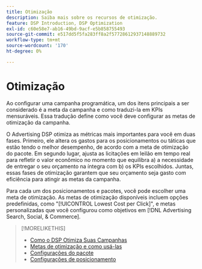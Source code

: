 ```yaml
---
title: Otimização
description: Saiba mais sobre os recursos de otimização.
feature: DSP Introduction, DSP Optimization
exl-id: c60e58e7-ab16-49bd-9acf-e5b858755493
source-git-commit: e517dd5f5fa283ff8a2f57728612937148889732
workflow-type: tm+mt
source-wordcount: '170'
ht-degree: 0%

---
```


# Otimização

Ao configurar uma campanha programática, um dos itens principais a ser considerado é a meta da campanha e como traduzi-la em KPIs mensuráveis. Essa tradução define como você deve configurar as metas de otimização da campanha.

O Advertising DSP otimiza as métricas mais importantes para você em duas fases. Primeiro, ele altera os gastos para os posicionamentos ou táticas que estão tendo o melhor desempenho, de acordo com a meta de otimização do pacote. Em segundo lugar, ajusta as licitações em leilão em tempo real para refletir o valor econômico no momento que equilibra a) a necessidade de entregar o seu orçamento na íntegra com b) os KPIs escolhidos. Juntas, essas fases de otimização garantem que seu orçamento seja gasto com eficiência para atingir as metas da campanha.

Para cada um dos posicionamentos e pacotes, você pode escolher uma meta de otimização. As metas de otimização disponíveis incluem opções predefinidas, como &quot;[!UICONTROL Lowest Cost per Click]&quot;, e metas personalizadas que você configurou como objetivos em [!DNL Advertising Search, Social, & Commerce].

>[!MORELIKETHIS]
>
> * [Como o DSP Otimiza Suas Campanhas](/help/dsp/optimization/optimization-how-dsp-optimizes-campaigns.md)
>* [Metas de otimização e como usá-las](/help/dsp/optimization/optimization-goals.md)
>* [Configurações do pacote](/help/dsp/campaign-management/packages/package-settings.md)
>* [Configurações de posicionamento](/help/dsp/campaign-management/placements/placement-settings.md)
